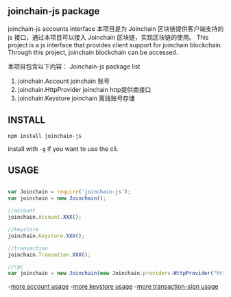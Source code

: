 ## joinchain-js package

joinchain-js accounts interface
本项目是为 Joinchain 区块链提供客户端支持的 js 接口，通过本项目可以接入 Joinchain 区块链，实现区块链的使用。
This project is a js interface that provides client support for joinchain blockchain. Through this project, joinchain blockchain can be accessed.

本项目包含以下内容：
Joinchain-js package list
1. joinchain.Account        joinchain 账号 
2. joinchain.HttpProvider   joinchain http提供商接口
3. joinchain.Keystore       joinchain 离线账号存储

## INSTALL

`npm install joinchain-js`

install with `-g` if you want to use the cli.

## USAGE

```javascript

var Joinchain = require('joinchain-js');
var joinchain = new Joinchain();

//account
joinchain.Account.XXX();

//keystore
joinchain.Keystore.XXX();

//transaction
joinchain.Transation.XXX();

//rpc
var joinchain = new Joinchain(new Joinchain.providers.HttpProvider("http://127.0.0.1:7545"));
```

-[more account usage](docs/account.md)
-[more keystore usage](docs/keystore.md)
-[more transaction-sign usage](docs/transaction.md)
